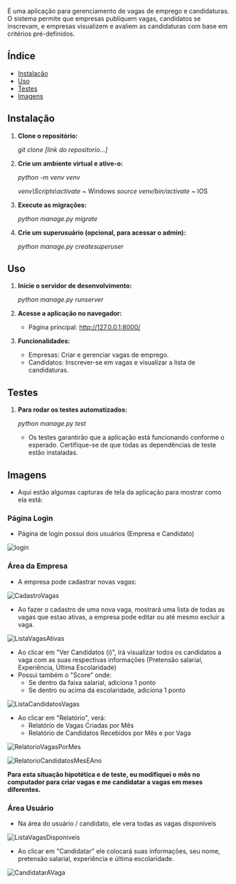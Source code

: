 É uma aplicação para gerenciamento de vagas de emprego e candidaturas. O sistema permite que empresas publiquem vagas, candidatos se inscrevam, e empresas visualizem e avaliem as candidaturas com base em critérios pré-definidos.

## Índice

- [Instalação](#instalação)
- [Uso](#uso)
- [Testes](#testes)
- [Imagens](#Imagens)


## Instalação

1. **Clone o repositório:**

   *git clone [link do repositorio...]*

2. **Crie um ambiente virtual e ative-o:**

   *python -m venv venv*
   
   *venv\Scripts\activate* ~ Windows
   *source venv/bin/activate* ~ IOS

4. **Execute as migrações:**
   
   *python manage.py migrate*

5. **Crie um superusuário (opcional, para acessar o admin):**

   *python manage.py createsuperuser*

## Uso

1. **Inicie o servidor de desenvolvimento:**

   *python manage.py runserver*

2. **Acesse a aplicação no navegador:**

   * Página principal: http://127.0.0.1:8000/

3. **Funcionalidades:**

   * Empresas: Criar e gerenciar vagas de emprego.
   * Candidatos: Inscrever-se em vagas e visualizar a lista de candidaturas.

## Testes

1. **Para rodar os testes automatizados:**

   *python manage.py test*

   * Os testes garantirão que a aplicação está funcionando conforme o esperado. Certifique-se de que todas as dependências de teste estão instaladas.



## Imagens

   * Aqui estão algumas capturas de tela da aplicação para mostrar como ela está:

### Página Login 

  * Página de login possui dois usuários (Empresa e Candidato)

![login](https://github.com/user-attachments/assets/59ae4d87-f1a2-44f2-b358-1f866a38bee8)

### Área da Empresa

  * A empresa pode cadastrar novas vagas:
    
![CadastroVagas](https://github.com/user-attachments/assets/e3862699-2020-4997-a7b1-16d07eee9af4)

  * Ao fazer o cadastro de uma nova vaga, mostrará uma lista de todas as vagas que estao ativas, a empresa pode editar ou até mesmo excluir a vaga.
    
![ListaVagasAtivas](https://github.com/user-attachments/assets/ff158090-dbe5-4236-882c-5e8294470316)

  * Ao clicar em "Ver Candidatos (i)", irá visualizar todos os candidatos a vaga com as suas respectivas informações (Pretensão salarial, Experiência, Última Escolaridade)
  * Possui também o "Score" onde:
    * Se dentro da faixa salarial, adiciona 1 ponto
    * Se dentro ou acima da escolaridade, adiciona 1 ponto
      
![ListaCandidatosVagas](https://github.com/user-attachments/assets/5ac34fcb-7349-4d65-bf64-f378f72ce4cb)

  * Ao clicar em "Relatório", verá:
    * Relatório de Vagas Criadas por Mês
    * Relatório de Candidatos Recebidos por Mês e por Vaga

![RelatorioVagasPorMes](https://github.com/user-attachments/assets/f9c84952-6d89-4945-85a6-56c0f08f5251)

![RelatorioCandidatosMesEAno](https://github.com/user-attachments/assets/57c9edbe-87c2-4061-bc46-8d9ac5ca3d66)

**Para esta situação hipotética e de teste, eu modifiquei o mês no computador para criar vagas e me candidatar a vagas em meses diferentes.**

### Área Usuário

  * Na área do usuário / candidato, ele vera todas as vagas disponíveis

![ListaVagasDisponiveis](https://github.com/user-attachments/assets/20015243-5105-49b2-96df-32eb6f143951)

  * Ao clicar em "Candidatar" ele colocará suas informações, seu nome, pretensão salarial, experiência e última escolaridade.

![CandidatarAVaga](https://github.com/user-attachments/assets/c873dd43-1954-4909-9f00-39fd2e1658ac)

